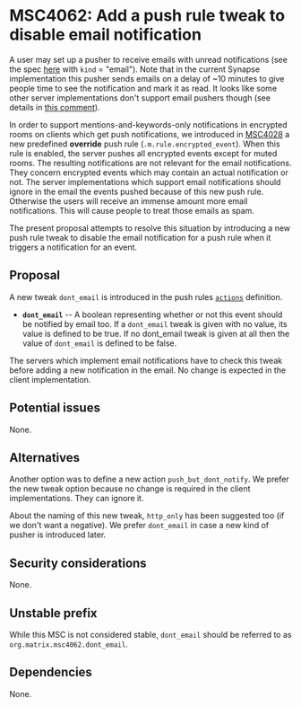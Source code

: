 # MSC4062: Add a push rule tweak to disable email notification

A user may set up a pusher to receive emails with unread notifications (see the spec
[here](https://spec.matrix.org/v1.8/client-server-api/#post_matrixclientv3pushersset) with `kind` = "email"). Note that
in the current Synapse implementation this pusher sends emails on a delay of ~10 minutes to give people time to see the
notification and mark it as read. It looks like some other server implementations don't support email pushers though
(see details in [this comment](https://github.com/matrix-org/matrix-spec-proposals/pull/4028#discussion_r1364373223)).

In order to support mentions-and-keywords-only notifications in encrypted rooms on clients which get push notifications,
we introduced in [MSC4028](https://github.com/matrix-org/matrix-spec-proposals/pull/4028) a new predefined **override**
push rule (`.m.rule.encrypted_event`). When this rule is enabled, the server pushes all encrypted events except for
muted rooms. The resulting notifications are not relevant for the email notifications. They concern encrypted events
which may contain an actual notification or not. The server implementations which support email notifications should
ignore in the email the events pushed because of this new push rule. Otherwise the users will receive an immense amount
more email notifications. This will cause people to treat those emails as spam.

The present proposal attempts to resolve this situation by introducing a new push rule tweak to disable the email
notification for a push rule when it triggers a notification for an event.

## Proposal

A new tweak `dont_email` is introduced in the push rules
[`actions`](https://spec.matrix.org/latest/client-server-api/#actions) definition.

- **`dont_email`** -- A boolean representing whether or not this event should be notified by email too. If a
`dont_email` tweak is given with no value, its value is defined to be true. If no dont_email tweak is given at all then
the value of `dont_email` is defined to be false.

The servers which implement email notifications have to check this tweak before adding a new notification in the
email. No change is expected in the client implementation.

## Potential issues

None.

## Alternatives

Another option was to define a new action `push_but_dont_notify`. We prefer the new tweak option because no change is
required in the client implementations. They can ignore it.

About the naming of this new tweak, `http_only` has been suggested too (if we don't want a negative). We prefer
`dont_email` in case a new kind of pusher is introduced later.

## Security considerations

None.

## Unstable prefix

While this MSC is not considered stable, `dont_email` should be referred to as `org.matrix.msc4062.dont_email`.

## Dependencies

None.

